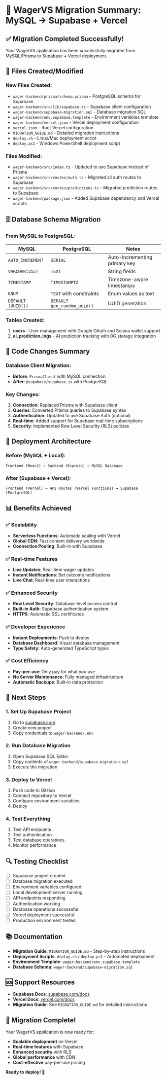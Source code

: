 # 🚀 WagerVS Migration Summary: MySQL → Supabase + Vercel

## ✅ Migration Completed Successfully!

Your WagerVS application has been successfully migrated from MySQL/Prisma to Supabase + Vercel deployment.

## 📁 Files Created/Modified

### New Files Created:
- `wager-backend/prisma/schema.prisma` - PostgreSQL schema for Supabase
- `wager-backend/src/lib/supabase.ts` - Supabase client configuration
- `wager-backend/supabase-migration.sql` - Database migration SQL
- `wager-backend/env.supabase.template` - Environment variables template
- `wager-backend/vercel.json` - Vercel deployment configuration
- `vercel.json` - Root Vercel configuration
- `MIGRATION_GUIDE.md` - Detailed migration instructions
- `deploy.sh` - Linux/Mac deployment script
- `deploy.ps1` - Windows PowerShell deployment script

### Files Modified:
- `wager-backend/src/index.ts` - Updated to use Supabase instead of Prisma
- `wager-backend/src/routes/auth.ts` - Migrated all auth routes to Supabase
- `wager-backend/src/routes/predictions.ts` - Migrated prediction routes to Supabase
- `wager-backend/package.json` - Added Supabase dependency and Vercel scripts

## 🗄️ Database Schema Migration

### From MySQL to PostgreSQL:

| MySQL | PostgreSQL | Notes |
|-------|------------|-------|
| `AUTO_INCREMENT` | `SERIAL` | Auto-incrementing primary key |
| `VARCHAR(255)` | `TEXT` | String fields |
| `TIMESTAMP` | `TIMESTAMPTZ` | Timezone-aware timestamps |
| `ENUM` | `TEXT` with constraints | Enum values as text |
| `DEFAULT (UUID())` | `DEFAULT gen_random_uuid()` | UUID generation |

### Tables Created:
1. **users** - User management with Google OAuth and Solana wallet support
2. **ai_prediction_logs** - AI prediction tracking with 0G storage integration

## 🔧 Code Changes Summary

### Database Client Migration:
- **Before**: `PrismaClient` with MySQL connection
- **After**: `@supabase/supabase-js` with PostgreSQL

### Key Changes:
1. **Connection**: Replaced Prisma with Supabase client
2. **Queries**: Converted Prisma queries to Supabase syntax
3. **Authentication**: Updated to use Supabase Auth (optional)
4. **Real-time**: Added support for Supabase real-time subscriptions
5. **Security**: Implemented Row Level Security (RLS) policies

## 🚀 Deployment Architecture

### Before (MySQL + Local):
```
Frontend (React) → Backend (Express) → MySQL Database
```

### After (Supabase + Vercel):
```
Frontend (Vercel) → API Routes (Vercel Functions) → Supabase (PostgreSQL)
```

## 📊 Benefits Achieved

### ✅ Scalability
- **Serverless Functions**: Automatic scaling with Vercel
- **Global CDN**: Fast content delivery worldwide
- **Connection Pooling**: Built-in with Supabase

### ✅ Real-time Features
- **Live Updates**: Real-time wager updates
- **Instant Notifications**: Bet outcome notifications
- **Live Chat**: Real-time user interactions

### ✅ Enhanced Security
- **Row Level Security**: Database-level access control
- **Built-in Auth**: Supabase authentication system
- **HTTPS**: Automatic SSL certificates

### ✅ Developer Experience
- **Instant Deployments**: Push to deploy
- **Database Dashboard**: Visual database management
- **Type Safety**: Auto-generated TypeScript types

### ✅ Cost Efficiency
- **Pay-per-use**: Only pay for what you use
- **No Server Maintenance**: Fully managed infrastructure
- **Automatic Backups**: Built-in data protection

## 🎯 Next Steps

### 1. Set Up Supabase Project
1. Go to [supabase.com](https://supabase.com)
2. Create new project
3. Copy credentials to `wager-backend/.env`

### 2. Run Database Migration
1. Open Supabase SQL Editor
2. Copy contents of `wager-backend/supabase-migration.sql`
3. Execute the migration

### 3. Deploy to Vercel
1. Push code to GitHub
2. Connect repository to Vercel
3. Configure environment variables
4. Deploy

### 4. Test Everything
1. Test API endpoints
2. Test authentication
3. Test database operations
4. Monitor performance

## 🔍 Testing Checklist

- [ ] Supabase project created
- [ ] Database migration executed
- [ ] Environment variables configured
- [ ] Local development server running
- [ ] API endpoints responding
- [ ] Authentication working
- [ ] Database operations successful
- [ ] Vercel deployment successful
- [ ] Production environment tested

## 📚 Documentation

- **Migration Guide**: `MIGRATION_GUIDE.md` - Step-by-step instructions
- **Deployment Scripts**: `deploy.sh` / `deploy.ps1` - Automated deployment
- **Environment Template**: `wager-backend/env.supabase.template`
- **Database Schema**: `wager-backend/supabase-migration.sql`

## 🆘 Support Resources

- **Supabase Docs**: [supabase.com/docs](https://supabase.com/docs)
- **Vercel Docs**: [vercel.com/docs](https://vercel.com/docs)
- **Migration Guide**: See `MIGRATION_GUIDE.md` for detailed instructions

## 🎉 Migration Complete!

Your WagerVS application is now ready for:
- **Scalable deployment** on Vercel
- **Real-time features** with Supabase
- **Enhanced security** with RLS
- **Global performance** with CDN
- **Cost-effective** pay-per-use pricing

**Ready to deploy! 🚀**
